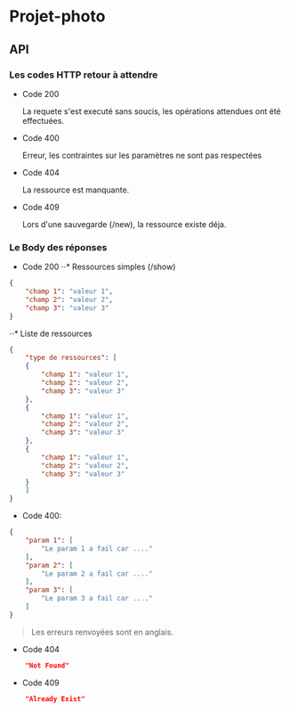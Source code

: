 # Projet-photo

## API

### Les codes HTTP retour à attendre


* Code 200

	La requete s'est executé sans soucis, les opérations attendues ont été effectuées.



* Code 400

	Erreur, les contraintes sur les paramètres ne sont pas respectées



* Code 404

	La ressource est manquante.



* Code 409

	Lors d'une sauvegarde (/new), la ressource existe déja.



### Le Body des réponses


* Code 200
⋅⋅* Ressources simples (/show)

```json
{
	"champ 1": "valeur 1",
	"champ 2": "valeur 2",
	"champ 3": "valeur 3"
}
```

⋅⋅* Liste de ressources
```json
{
	"type de ressources": [
	{
		"champ 1": "valeur 1",
		"champ 2": "valeur 2",
		"champ 3": "valeur 3"
	},
	{
		"champ 1": "valeur 1",
		"champ 2": "valeur 2",
		"champ 3": "valeur 3"
	},
	{
		"champ 1": "valeur 1",
		"champ 2": "valeur 2",
		"champ 3": "valeur 3"
	}
	]
}
```

* Code 400:

```json
{
	"param 1": [
		"Le param 1 a fail car ...."
	],
	"param 2": [
		"Le param 2 a fail car ...."
	],
	"param 3": [
		"Le param 3 a fail car ...."
	]
}
```

> Les erreurs renvoyées sont en anglais.


* Code 404

```json
	"Not Found"
```

* Code 409
```json
	"Already Exist"
```
